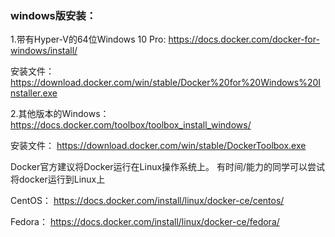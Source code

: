### windows版安装：

1.带有Hyper-V的64位Windows 10 Pro:
https://docs.docker.com/docker-for-windows/install/

安装文件：
https://download.docker.com/win/stable/Docker%20for%20Windows%20Installer.exe

2.其他版本的Windows：
https://docs.docker.com/toolbox/toolbox_install_windows/

安装文件：
https://download.docker.com/win/stable/DockerToolbox.exe


Docker官方建议将Docker运行在Linux操作系统上。
有时间/能力的同学可以尝试将docker运行到Linux上

CentOS：
https://docs.docker.com/install/linux/docker-ce/centos/

Fedora：
https://docs.docker.com/install/linux/docker-ce/fedora/
